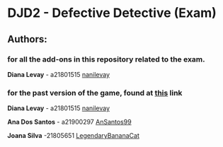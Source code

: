# DJD2 - Defective Detective (Exam)

## Authors:

### for all the add-ons in this repository related to the exam.

**Diana Levay** - a21801515 [nanilevay](https://github.com/nanilevay) 

### for the past version of the game, found at [this](https://github.com/AnSantos99/Defective-Detective_DJD) link

**Diana Levay** - a21801515 [nanilevay](https://github.com/nanilevay) 

**Ana Dos Santos** - a21900297 [AnSantos99](https://github.com/AnSantos99)

**Joana Silva** -21805651 [LegendaryBananaCat](https://github.com/LegendaryBananaCat)
